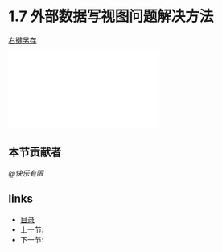 # 1.7 外部数据写视图问题解决方法
[右键另存](docs/1.7.1.pdf)

![](docs/1.7.1.pdf?raw=true)

## 本节贡献者
*@快乐有限*

## links
  * [目录](<preface.md>)
  * 上一节: [](<01.6.md>)
  * 下一节: [](<01.8.md>)
